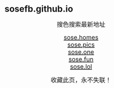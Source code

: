 # sosefb.github.io
<center>
<span style="font-size:20px">搜色搜索最新地址</span><br>
<br />
<span style="font-size:20px"><a href="https://sose.homes" target="_blank">sose.homes</a></span><br>
<span style="font-size:20px"><a href="https://sose.pics" target="_blank">sose.pics</a></span><br>
<span style="font-size:20px"><a href="https://sose.one" target="_blank">sose.one</a></span><br>
<span style="font-size:20px"><a href="https://sose.fun" target="_blank">sose.fun</a></span><br>
<span style="font-size:20px"><a href="https://sose.lol" target="_blank">sose.lol</a></span><br>
<br />
<span style="font-size:20px">收藏此页，永不失联！</span>
</center>

